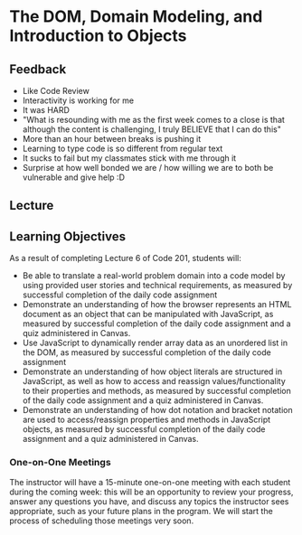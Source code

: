 # The DOM, Domain Modeling, and Introduction to Objects

<a id="top"></a>

## Feedback

- Like Code Review
- Interactivity is working for me
- It was HARD
- "What is resounding with me as the first week comes to a close is that although the content is challenging, I truly BELIEVE that I can do this"
- More than an hour between breaks is pushing it
- Learning to type code is so different from regular text
- It sucks to fail but my classmates stick with me through it
- Surprise at how well bonded we are / how willing we are to both be vulnerable and give help :D

## Lecture

## Learning Objectives

As a result of completing Lecture 6 of Code 201, students will:

- Be able to translate a real-world problem domain into a code model by using provided user stories and technical requirements, as measured by successful completion of the daily code assignment
- Demonstrate an understanding of how the browser represents an HTML document as an object that can be manipulated with JavaScript, as measured by successful completion of the daily code assignment and a quiz administered in Canvas.
- Use JavaScript to dynamically render array data as an unordered list in the DOM, as measured by successful completion of the daily code assignment
- Demonstrate an understanding of how object literals are structured in JavaScript, as well as how to access and reassign values/functionality to their properties and methods, as measured by successful completion of the daily code assignment and a quiz administered in Canvas.
- Demonstrate an understanding of how dot notation and bracket notation are used to access/reassign properties and methods in JavaScript objects, as measured by successful completion of the daily code assignment and a quiz administered in Canvas.

### One-on-One Meetings

The instructor will have a 15-minute one-on-one meeting with each student during the coming week: this will be an opportunity to review your progress, answer any questions you have, and discuss any topics the instructor sees appropriate, such as your future plans in the program. We will start the process of scheduling those meetings very soon.
